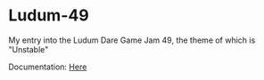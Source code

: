 # Ludum-49
My entry into the Ludum Dare Game Jam 49, the theme of which is "Unstable"

Documentation: [Here](https://docs.google.com/document/d/1Ox7ZUubaUQ2yLZdR8I2GIZL0fZyeAAnKPrqmz0LXoyk/edit?usp=sharing)